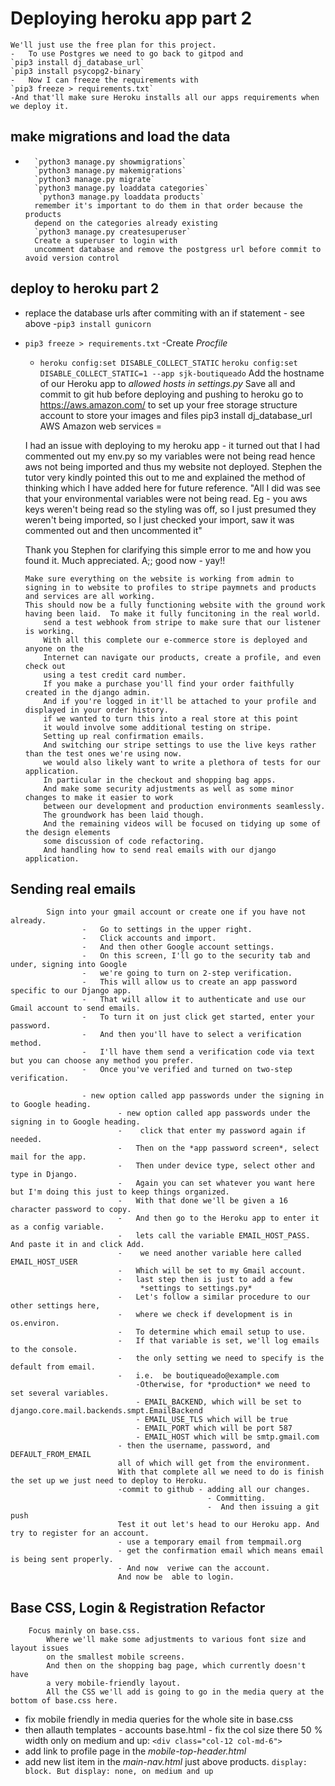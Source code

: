 # Deploying heroku app part 2

    We'll just use the free plan for this project.
    -   To use Postgres we need to go back to gitpod and 
    `pip3 install dj_database_url`
    `pip3 install psycopg2-binary`
    -   Now I can freeze the requirements with 
    `pip3 freeze > requirements.txt`
    -And that'll make sure Heroku installs all our apps requirements when we deploy it.

## make migrations and load the data
-       `python3 manage.py showmigrations`
        `python3 manage.py makemigrations`
        `python3 manage.py migrate`
        `python3 manage.py loaddata categories`
         `python3 manage.py loaddata products`
        remember it's important to do them in that order because the products
        depend on the categories already existing
        `python3 manage.py createsuperuser`
        Create a superuser to login with
        uncomment database and remove the postgress url before commit to avoid version control

##  deploy to heroku part 2 
-   replace the database urls after commiting with an if statement - see above
    -`pip3 install gunicorn`
-   `pip3 freeze > requirements.txt`
    -Create *Procfile*
    - `heroku config:set DISABLE_COLLECT_STATIC`
    `heroku config:set DISABLE_COLLECT_STATIC=1 --app sjk-boutiqueado`
Add the hostname of our Heroku app to *allowed hosts in settings.py*
Save all and commit to git hub before deploying and pushing to heroku
        go to https://aws.amazon.com/
        to set up your free storage structure account to store your images and files
    pip3 install dj_database_url
AWS Amazon web services = 

     I had an issue with deploying to my heroku app - it turned out that I had commented out my env.py so my variables were not being read hence aws not being imported and 
     thus my website not deployed.  Stephen the tutor very kindly pointed this out to me and explained the method of thinking which I have added here for future reference.
     "All I did was see that your environmental variables were not being read.  Eg - you aws keys weren't being read so the styling was off, so I just presumed they weren't being imported, 
     so I just checked your import, saw it was commented out and then uncommented it"
     
     Thank you Stephen for clarifying this simple error to me and how you found it.  Much appreciated.  A;; good now - yay!!

        Make sure everything on the website is working from admin to signing in to website to profiles to stripe paymnets and products and services are all working.
        This should now be a fully functioning website with the ground work having been laid.  To make it fully funcitoning in the real world.
            send a test webhook from stripe to make sure that our listener is working.
            With all this complete our e-commerce store is deployed and anyone on the
            Internet can navigate our products, create a profile, and even check out
            using a test credit card number.
            If you make a purchase you'll find your order faithfully created in the django admin.
            And if you're logged in it'll be attached to your profile and displayed in your order history.
            if we wanted to turn this into a real store at this point
            it would involve some additional testing on stripe.
            Setting up real confirmation emails.
            And switching our stripe settings to use the live keys rather than the test ones we're using now.
            we would also likely want to write a plethora of tests for our application.
            In particular in the checkout and shopping bag apps.
            And make some security adjustments as well as some minor changes to make it easier to work
            between our development and production environments seamlessly.
            The groundwork has been laid though.
            And the remaining videos will be focused on tidying up some of the design elements
            some discussion of code refactoring.
            And handling how to send real emails with our django application.

## Sending real emails

            Sign into your gmail account or create one if you have not already.
                    -   Go to settings in the upper right.
                    -   Click accounts and import.
                    -   And then other Google account settings.
                    -   On this screen, I'll go to the security tab and under, signing into Google
                    -   we're going to turn on 2-step verification.
                    -   This will allow us to create an app password specific to our Django app.
                    -   That will allow it to authenticate and use our Gmail account to send emails.
                    -   To turn it on just click get started, enter your password.
                    -   And then you'll have to select a verification method.
                    -   I'll have them send a verification code via text but you can choose any method you prefer.
                    -   Once you've verified and turned on two-step verification.

                    - new option called app passwords under the signing in to Google heading.
                            - new option called app passwords under the signing in to Google heading.
                            -    click that enter my password again if needed.
                            -   Then on the *app password screen*, select mail for the app.
                            -   Then under device type, select other and type in Django.
                            -   Again you can set whatever you want here but I'm doing this just to keep things organized.
                            -   With that done we'll be given a 16 character password to copy.
                            -   And then go to the Heroku app to enter it as a config variable.
                            -   lets call the variable EMAIL_HOST_PASS. And paste it in and click Add.
                            -    we need another variable here called EMAIL_HOST_USER
                            -   Which will be set to my Gmail account.
                            -   last step then is just to add a few 
                                 *settings to settings.py*
                            -   Let's follow a similar procedure to our other settings here,
                            -   where we check if development is in os.environ.
                            -   To determine which email setup to use.
                            -   If that variable is set, we'll log emails to the console.
                            -   the only setting we need to specify is the default from email.
                            -   i.e.  be boutiqueado@example.com
                                -Otherwise, for *production* we need to set several variables.
                                - EMAIL_BACKEND, which will be set to django.core.mail.backends.smpt.EmailBackend
                                - EMAIL_USE_TLS which will be true
                                - EMAIL_PORT which will be port 587
                                - EMAIL_HOST which will be smtp.gmail.com
                            - then the username, password, and DEFAULT_FROM_EMAIL
                            all of which will get from the environment.
                            With that complete all we need to do is finish the set up we just need to deploy to Heroku.
                            -commit to github - adding all our changes.
                                                - Committing.
                                                -  And then issuing a git push
                            Test it out let's head to our Heroku app. And try to register for an account.
                            - use a temporary email from tempmail.org
                            - get the confirmation email which means email is being sent properly.
                            - And now  veriwe can the account.
                            And now be  able to login.

## Base CSS, Login & Registration Refactor 
        Focus mainly on base.css.
            Where we'll make some adjustments to various font size and layout issues
            on the smallest mobile screens.
            And then on the shopping bag page, which currently doesn't have
            a very mobile-friendly layout.
            All the CSS we'll add is going to go in the media query at the bottom of base.css here.
-   fix mobile friendly in media queries for the whole site in base.css
-   then allauth templates - accounts base.html - fix the col size there 50 % width only on medium and up: `<div class="col-12 col-md-6">`
-   add link to profile page in the *mobile-top-header.html*
-    add new list item in the *main-nav.html* just above products.  `display: block. But display: none, on medium and up`


